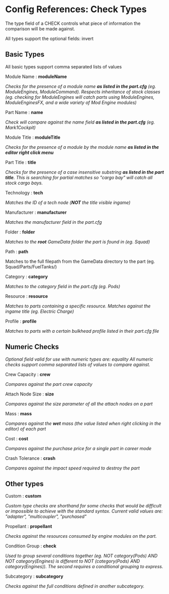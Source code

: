 # Config References: Check Types

The type field of a CHECK controls what piece of information the comparison will be made against.

All types support the optional fields: invert

## Basic Types

All basic types support comma separated lists of values

Module Name : **moduleName**

_Checks for the presence of a module name **as listed in the part.cfg** (eg. ModuleEngines, ModuleCommand). Respects inheritance of stock classes (eg. checking for ModuleEngines will catch parts using ModuleEngines, ModuleEnginesFX, and a wide variety of Mod Engine modules)_

Part Name : **name**

_Check will compare against the name field **as listed in the part.cfg** (eg. Mark1Cockpit)_

Module Title : **moduleTitle**

_Checks for the presence of a module by the module name **as listed in the editor right click menu**_

Part Title : **title**

_Checks for the presence of a case insensitive substring **as listed in the part title**. This is searching for partial matches so "cargo bay" will catch all stock cargo bays._

Technology : **tech**

_Matches the ID of a tech node (**NOT** the title visible ingame)_

Manufacturer : **manufacturer**

_Matches the manufacturer field in the part.cfg_

Folder : **folder**

_Matches to the **root** GameData folder the part is found in (eg. Squad)_

Path : **path**

Matches to the full filepath from the GameData directory to the part (eg. Squad/Parts/FuelTanks/)

Category : **category**

_Matches to the category field in the part.cfg (eg. Pods)_

Resource : **resource**

_Matches to parts containing a specific resource. Matches against the ingame title (eg. Electric Charge)_

Profile : **profile**

_Matches to parts with a  certain bulkhead profile listed in their part.cfg file_

## Numeric Checks

_Optional field valid for use with numeric types are: equality_
_All numeric checks support comma separated lists of values to compare against._

Crew Capacity : **crew**

_Compares against the part crew capacity_

Attach Node Size : **size**

_Compares against the size parameter of all the attach nodes on a part_

Mass : **mass**

_Compares against the **wet** mass (the value listed when right clicking in the editor) of each part_

Cost : **cost**

_Compares against the purchase price for a single part in career mode_

Crash Tolerance : **crash**

_Compares against the impact speed required to destroy the part_

## Other types

Custom : **custom**

_Custom type checks are shorthand for some checks that would be difficult or impossible to achieve with the standard syntax. Current valid values are: "adapter", "multicoupler", "purchased"_

Propellant : **propellant**

_Checks against the resources consumed by engine modules on the part._

Condition Group : **check**

_Used to group several conditions together (eg. NOT category(Pods) AND NOT category(Engines) is different to NOT (category(Pods) AND category(Engines)). The second requires a conditional grouping to express._

Subcategory : **subcategory**

_Checks against the full conditions defined in another subcategory._
